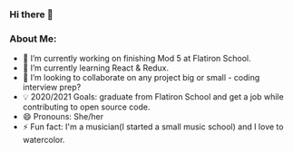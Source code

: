 ### Hi there 👋


### About Me:

- 🔭 I’m currently working on finishing Mod 5 at Flatiron School.
- 🌱 I’m currently learning React & Redux.
- 👯 I’m looking to collaborate on any project big or small - coding interview prep?
- 💡 2020/2021 Goals: graduate from Flatiron School and get a job while contributing to open source code.
- 😄 Pronouns: She/her
- ⚡ Fun fact: I'm a musician(I started a small music school) and I love to watercolor.

